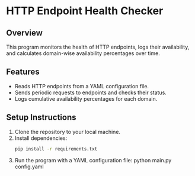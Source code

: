 # HTTP Endpoint Health Checker

## Overview
This program monitors the health of HTTP endpoints, logs their availability, and calculates domain-wise availability percentages over time.

## Features
- Reads HTTP endpoints from a YAML configuration file.
- Sends periodic requests to endpoints and checks their status.
- Logs cumulative availability percentages for each domain.

## Setup Instructions
1. Clone the repository to your local machine.
2. Install dependencies:
   ```bash
   pip install -r requirements.txt
3. Run the program with a YAML configuration file:
    python main.py config.yaml


